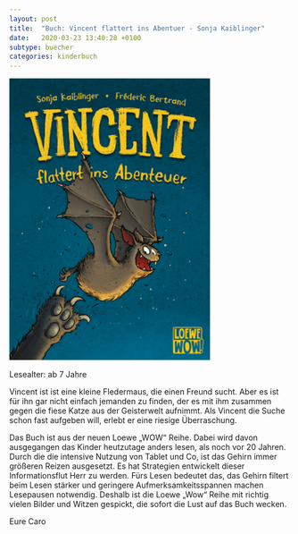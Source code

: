 ```yaml
---
layout: post
title:  "Buch: Vincent flattert ins Abentuer - Sonja Kaiblinger"
date:   2020-03-23 13:40:28 +0100
subtype: buecher
categories: kinderbuch
---
```


![My helpful screenshot](/images/Vincent_flattert_ins_Abenteuer.png)

Lesealter: ab 7 Jahre

Vincent ist ist eine kleine Fledermaus, die einen Freund
sucht. Aber es ist für ihn gar nicht einfach jemanden zu
finden, der es mit ihm zusammen gegen die fiese Katze
aus der Geisterwelt aufnimmt. Als Vincent die Suche
schon fast aufgeben will, erlebt er eine riesige
Überraschung.

Das Buch ist aus der neuen Loewe „WOW“ Reihe. Dabei wird davon
ausgegangen das Kinder heutzutage anders lesen, als noch vor 20 Jahren.
Durch die die intensive Nutzung von Tablet und Co, ist das Gehirn immer
größeren Reizen ausgesetzt. Es hat Strategien entwickelt dieser
Informationsflut Herr zu werden. Fürs Lesen bedeutet das, das Gehirn
filtert beim Lesen stärker und geringere Aufmerksamkeitsspannen
machen Lesepausen notwendig. Deshalb ist die Loewe „Wow“ Reihe mit
richtig vielen Bilder und Witzen gespickt, die sofort die Lust auf das
Buch wecken.

Eure Caro